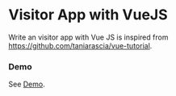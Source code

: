 # Visitor App with VueJS

Write an visitor app with Vue JS is inspired from https://github.com/taniarascia/vue-tutorial.

### Demo
See [Demo](https://pararang.github.io/visitor-app/).
